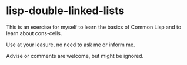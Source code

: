 # lisp-double-linked-lists

This is an exercise for myself to learn the basics of Common Lisp and to learn about cons-cells.

Use at your leasure, no need to ask me or inform me.

Advise or comments are welcome, but might be ignored.

